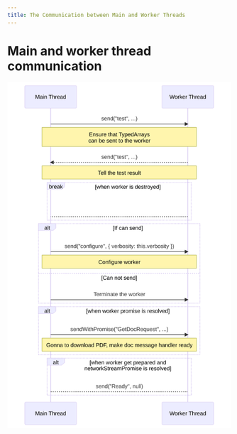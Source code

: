 ```yaml
---
title: The Communication between Main and Worker Threads
---
```


# Main and worker thread communication

![between main and worker thread](./assets/communication.svg)
